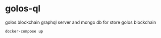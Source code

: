 # golos-ql
golos blockchain graphql server and mongo db for store golos blockchain

`docker-compose up`
